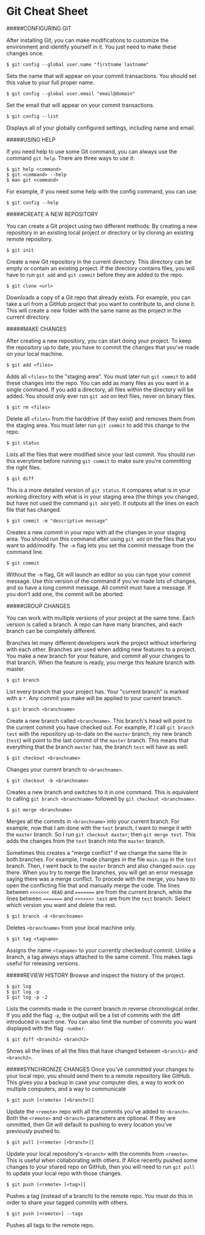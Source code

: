 Git Cheat Sheet
===========

#####CONFIGURING GIT

After installing Git, you can make modifications to customize the environment and identify yourself in it.
You just need to make these changes once.

```
$ git config --global user.name "firstname lastname"
```
Sets the name that will appear on your commit transactions.
You should set this value to your full proper name.


```
$ git config --global user.email "email@domain"
```
Set the email that will appear on your commit transactions.


```
$ git config --list
```
Displays all of your globally configured settings, including name and email.


#####USING HELP

If you need help to use some Git command, you can always use the command `git help`.
There are three ways to use it:
```
$ git help <command>
$ git <command> --help
$ man git <command>
```
For example, if you need some help with the config command, you can use:
```
$ git config --help
```


#####CREATE A NEW REPOSITORY

You can create a Git project using two different methods: By creating a new repository in an existing local project or directory or by cloning an existing remote repository.

```
$ git init
```
Create a new Git repository in the current directory.
This directory can be empty or contain an existing project.
If the directory contains files, you will have to run `git add` and `git commit` before they are added to the repo.


```
$ git clone <url>
```
Downloads a copy of a Git repo that already exists.
For example, you can take a url from a GitHub project that you want to contribute to, and clone it.
This will create a new folder with the same name as the project in the current directory.


#####MAKE CHANGES

After creating a new repository, you can start doing your project.
To keep the repository up to date, you have to commit the changes that you've made on your local machine.

```
$ git add <files>
````
Adds all `<files>` to the "staging area".
You must later run `git commit` to add these changes into the repo.
You can add as many files as you want in a single command.
If you add a directory, all files within the directory will be added.
You should only ever run `git add` on text files, never on binary files.

```
$ git rm <files>
```
Delete all `<files>` from the harddrive (if they exist) and removes them from the staging area.
You must later run `git commit` to add this change to the repo.

```
$ git status
```
Lists all the files that were modified since your last commit.
You should run this everytime before running `git commit` to make sure you're committing the right files.


```
$ git diff
```
This is a more detailed version of `git status`.
It compares what is in your working directory with what is in your staging area (the things you changed, but have not used the command `git add` yet).
It outputs all the lines on each file that has changed.


```
$ git commit -m "descriptive message"
```
Creates a new commit in your repo with all the changes in your staging area.
You should run this command after using `git add` on the files that you want to add/modify.
The `-m` flag lets you set the commit message from the command line.


```
$ git commit
```
Without the `-m` flag, Git will launch an editor so you can type your commit message.
Use this version of the command if you've made lots of changes, and so have a long commit message.
All commit must have a message.
If you don't add one, the commit will be aborted.


#####GROUP CHANGES

You can work with multiple versions of your project at the same time.
Each version is called a branch.
A repo can have many branches, and each branch can be completely different.

Branches let many different developers work the project without interfering with each other.
Branches are used when adding new features to a project.
You make a new branch for your feature, and commit all your changes to that branch.
When the feature is ready, you merge this feature branch with master.

```
$ git branch
```
List every branch that your project has.
Your "current branch" is marked with a `*`.
Any commit you make will be applied to your current branch.

```
$ git branch <branchname>
```
Create a new branch called `<branchname>`.
This branch's head will point to the current commit you have checked out.
For example, If I call `git branch test` with the repository up-to-date on the `master` branch, my new branch (`test`) will point to the last commit of the `master` branch.
This means that everything that the branch `master` has, the branch `test` will have as well.

```
$ git checkout <branchname>
```
Changes your current branch to `<branchname>`.

```
$ git checkout -b <branchname>
```
Creates a new branch and switches to it in one command.
This is equivalent to calling `git branch <branchname>` followed by `git checkout <branchname>`.

```
$ git merge <branchname>
```
Merges all the commits in `<branchname>` into your current branch.
For example, now that I am done with the `test` branch, I want to merge it with the `master` branch.
So I run `git checkout master`; then `git merge test`.
This adds the changes from the `test` branch into the `master` branch.

Sometimes this creates a "merge conflict" if we change the same file in both branches.
For example, I made changes in the file `main.cpp` in the `test` branch.
Then, I went back to the `master` branch and also changed `main.cpp` there.
When you try to merge the branches, you will get an error message saying there was a merge conflict.
To procede with the merge, you have to open the conflicting file that and manually merge the code.
The lines between `<<<<<<< HEAD` and `=======` are from the current branch,
while the lines between `=======` and `>>>>>>> test` are from the `test` branch.
Select which version you want and delete the rest.


```
$ git branch -d <branchname>
```
Deletes `<branchname>` from your local machine only.

```
$ git tag <tagname>
```
Assigns the name `<tagname>` to your currently checkedout commit.
Unlike a branch, a tag always stays attached to the same commit.
This makes tags useful for releasing versions.

#####REVIEW HISTORY
Browse and inspect the history of the project.
```
$ git log
$ git log -p
$ git log -p -2
```
Lists the commits made in the current branch in reverse chronological order.
If you add the flag `-p`, the output will be a list of commits with the diff introduced in each one.
You can also limit the number of commits you want displayed with the flag `-number`.


```
$ git diff <branch1> <branch2>
```
Shows all the lines of all the files that have changed between `<branch1>` and `<branch2>`.


#####SYNCHRONIZE CHANGES
Once you've committed your changes to your local repo, you should send them to a remote repository like GitHub.
This gives you a backup in case your computer dies, a way to work on multiple computers, and a way to communicate

```
$ git push [<remote> [<branch>]]
```
Update the `<remote>` repo with all the commits you've added to `<branch>`.
Both the `<remote>` and `<branch>` parameters are optional.
If they are ommitted, then Git will default to pushing to every location you've previously pushed to.


```
$ git pull [<remote> [<branch>]]
```
Update your local repository's `<branch>` with the commits from `<remote>`.
This is useful when collaborating with others.
If Alice recently pushed some changes to your shared repo on GitHub, then you will need to run `git pull` to update your local repo with those changes.


```
$ git push [<remote> [<tag>]]
```
Pushes a tag (instead of a branch) to the remote repo.
You must do this in order to share your tagged commits with others.

```
$ git push [<remote>] --tags
```
Pushes all tags to the remote repo.

